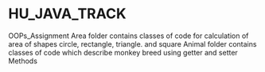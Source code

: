 # HU_JAVA_TRACK
OOPs_Assignment
Area folder contains classes of code for calculation of area of shapes circle, rectangle, triangle. and square
Animal folder contains classes of code which describe monkey breed using getter and setter Methods
